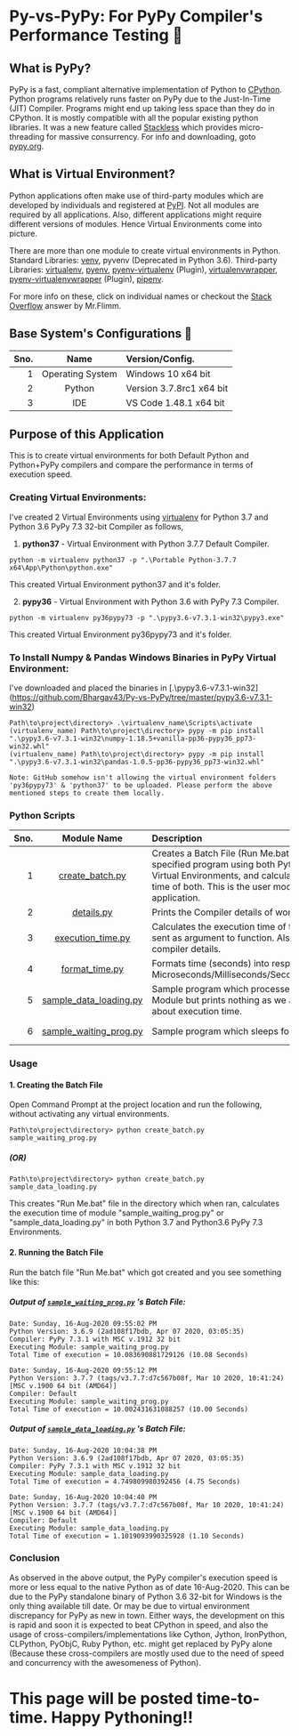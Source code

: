# Py-vs-PyPy: For PyPy Compiler's Performance Testing :snake:

## What is PyPy?

PyPy is a fast, compliant alternative implementation of Python to [CPython](https://github.com/python/cpython). Python programs relatively runs faster on PyPy due to the Just-In-Time (JIT) Compiler. Programs might end up taking less space than they do in CPython. It is mostly compatible with all the popular existing python libraries. It was a new feature called [Stackless](https://www.pypy.org/features.html#stackless) which provides micro-threading for massive consurrency. For info and downloading, goto [pypy.org](https://www.pypy.org/).

## What is Virtual Environment?
Python applications often make use of third-party modules which are developed by individuals and registered at [PyPI](https://pypi.org/). Not all modules are required by all applications. Also, different applications might require different versions of modules. Hence Virtual Environments come into picture.

There are more than one module to create virtual environments in Python.
Standard Libraries: [venv](https://docs.python.org/3/library/venv.html), pyvenv (Deprecated in Python 3.6).
Third-party Libraries: [virtualenv](https://pypi.org/project/virtualenv/), [pyenv](https://pypi.org/project/pyenv/), [pyenv-virtualenv](https://github.com/pyenv/pyenv-virtualenv) (Plugin), [virtualenvwrapper](https://pypi.org/project/virtualenvwrapper/), [pyenv-virtualenvwrapper](https://github.com/pyenv/pyenv-virtualenvwrapper) (Plugin), [pipenv](https://pypi.org/project/pipenv/).

For more info on these, click on individual names or checkout the [Stack Overflow](https://stackoverflow.com/a/41573588/9207580) answer by Mr.Flimm.

## Base System's Configurations :wrench:
**Sno.** | **Name** | **Version/Config.**
-------: | :------: | :------------------
1 | Operating System | Windows 10 x64 bit
2 | Python | Version 3.7.8rc1 x64 bit
3 | IDE | VS Code 1.48.1 x64 bit

## Purpose of this Application
This is to create virtual environments for both Default Python and Python+PyPy compilers and compare the performance in terms of execution speed.

### Creating Virtual Environments:
I've created 2 Virtual Environments using [virtualenv](https://pypi.org/project/virtualenv/) for Python 3.7 and Python 3.6 PyPy 7.3 32-bit Compiler as follows,

1. **python37** - Virtual Environment with Python 3.7.7 Default Compiler.
```
python -m virtualenv python37 -p ".\Portable Python-3.7.7 x64\App\Python\python.exe"
```
This created Virtual Environment python37 and it's folder.

2. **pypy36** - Virtual Environment with Python 3.6 with PyPy 7.3 Compiler.
```
python -m virtualenv py36pypy73 -p ".\pypy3.6-v7.3.1-win32\pypy3.exe"
```
This created Virtual Environment py36pypy73 and it's folder.

### To Install Numpy & Pandas Windows Binaries in PyPy Virtual Environment:
I've downloaded and placed the binaries in [.\pypy3.6-v7.3.1-win32\](https://github.com/Bhargav43/Py-vs-PyPy/tree/master/pypy3.6-v7.3.1-win32)
```
Path\to\project\directory> .\virtualenv_name\Scripts\activate
(virtualenv_name) Path\to\project\directory> pypy -m pip install ".\pypy3.6-v7.3.1-win32\numpy-1.18.5+vanilla-pp36-pypy36_pp73-win32.whl"
(virtualenv_name) Path\to\project\directory> pypy -m pip install ".\pypy3.6-v7.3.1-win32\pandas-1.0.5-pp36-pypy36_pp73-win32.whl"
```
`Note: GitHub somehow isn't allowing the virtual environment folders 'py36pypy73' & 'python37' to be uploaded. Please perform the above mentioned steps to create them locally.`

### Python Scripts

Sno. | Module Name | Description | Basic Syntax
----:|:-----------:|:------------|:------------
1 | [create_batch.py](https://github.com/Bhargav43/Py-vs-PyPy/blob/master/create_batch.py) | Creates a Batch File (Run Me.bat) for running the specified program using both Python and PyPy Virtual Environments, and calculating the execution time of both. This is the user module of this application. | python create_batch.py program.py
2 | [details.py](https://github.com/Bhargav43/Py-vs-PyPy/blob/master/details.py) | Prints the Compiler details of working console. | python details.py
3 | [execution_time.py](https://github.com/Bhargav43/Py-vs-PyPy/blob/master/execution_time.py) | Calculates the execution time of the program name sent as argument to function. Also calls details.py for compiler details. | python execution_time.py program.py
4 | [format_time.py](https://github.com/Bhargav43/Py-vs-PyPy/blob/master/format_time.py) | Formats time (seconds) into respective units: Microseconds/Milliseconds/Seconds/Minutes/Hours. | python format_time.py [No. of Seconds]
5 | [sample_data_loading.py](https://github.com/Bhargav43/Py-vs-PyPy/blob/master/sample_data_loading.py) | Sample program which processes data using Pandas Module but prints nothing as we are concerned about execution time. | python sample_data_loading.py
6 | [sample_waiting_prog.py](https://github.com/Bhargav43/Py-vs-PyPy/blob/master/sample_waiting_prog.py) | Sample program which sleeps for 10 seconds. | python sample_waiting_prog.py

### Usage
#### 1. Creating the Batch File
Open Command Prompt at the project location and run the following, without activating any virtual environments.
```
Path\to\project\directory> python create_batch.py sample_waiting_prog.py
```

##### _(OR)_

```
Path\to\project\directory> python create_batch.py sample_data_loading.py
```

This creates "Run Me.bat" file in the directory which when ran, calculates the execution time of module "sample_waiting_prog.py" or "sample_data_loading.py" in both Python 3.7 and Python3.6 PyPy 7.3 Environments.

#### 2. Running the Batch File
Run the batch file "Run Me.bat" which got created and you see something like this:
##### Output of [`sample_waiting_prog.py`](https://github.com/Bhargav43/Py-vs-PyPy/blob/master/sample_waiting_prog.py) 's Batch File:
```
Date: Sunday, 16-Aug-2020 09:55:02 PM
Python Version: 3.6.9 (2ad108f17bdb, Apr 07 2020, 03:05:35)
Compiler: PyPy 7.3.1 with MSC v.1912 32 bit
Executing Module: sample_waiting_prog.py
Total Time of execution = 10.083690881729126 (10.08 Seconds)

Date: Sunday, 16-Aug-2020 09:55:12 PM
Python Version: 3.7.7 (tags/v3.7.7:d7c567b08f, Mar 10 2020, 10:41:24) [MSC v.1900 64 bit (AMD64)]
Compiler: Default
Executing Module: sample_waiting_prog.py
Total Time of execution = 10.002431631088257 (10.00 Seconds)
```

##### Output of [`sample_data_loading.py`](https://github.com/Bhargav43/Py-vs-PyPy/blob/master/sample_data_loading.py) 's Batch File:
```
Date: Sunday, 16-Aug-2020 10:04:38 PM
Python Version: 3.6.9 (2ad108f17bdb, Apr 07 2020, 03:05:35)
Compiler: PyPy 7.3.1 with MSC v.1912 32 bit
Executing Module: sample_data_loading.py
Total Time of execution = 4.749809980392456 (4.75 Seconds)

Date: Sunday, 16-Aug-2020 10:04:40 PM
Python Version: 3.7.7 (tags/v3.7.7:d7c567b08f, Mar 10 2020, 10:41:24) [MSC v.1900 64 bit (AMD64)]
Compiler: Default
Executing Module: sample_data_loading.py
Total Time of execution = 1.1019093990325928 (1.10 Seconds)
```

### Conclusion
As observed in the above output, the PyPy compiler's execution speed is more or less equal to the native Python as of date 16-Aug-2020. This can be due to the PyPy standalone binary of Python 3.6 32-bit for Windows is the only thing available till date. Or may be due to virtual environment discrepancy for PyPy as new in town. Either ways, the development on this is rapid and soon it is expected to beat CPython in speed, and also the usage of cross-compilers/implementations like Cython, Jython, IronPython, CLPython, PyObjC, Ruby Python, etc. might get replaced by PyPy alone (Because these cross-compilers are mostly used due to the need of speed and concurrency with the awesomeness of Python).

# This page will be posted time-to-time. Happy Pythoning!!
